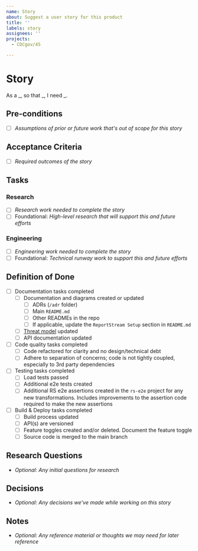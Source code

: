 ```yaml
---
name: Story
about: Suggest a user story for this product
title: ''
labels: story
assignees: ''
projects:
  - CDCgov/45

---
```


# Story
As a _, so that _, I need _.

## Pre-conditions
- [ ] *Assumptions of prior or future work that's out of scope for this story*

## Acceptance Criteria
- [ ] *Required outcomes of the story*

## Tasks

### Research
- [ ] *Research work needed to complete the story*
- [ ] Foundational: *High-level research that will support this and future efforts*

###  Engineering
- [ ] *Engineering work needed to complete the story*
- [ ] Foundational: *Technical runway work to support this and future efforts*

## Definition of Done
- [ ] Documentation tasks completed
  - [ ] Documentation and diagrams created or updated
    - [ ] ADRs (`/adr` folder)
    - [ ] Main `README.md`
    - [ ] Other READMEs in the repo
    - [ ] If applicable, update the `ReportStream Setup` section in `README.md`
  - [ ] [Threat model](https://lucid.app/lucidchart/8c6e8d37-2612-42a8-ac57-150c83f8e29e/edit) updated
  - [ ] API documentation updated
- [ ] Code quality tasks completed
  - [ ] Code refactored for clarity and no design/technical debt
  - [ ] Adhere to separation of concerns; code is not tightly coupled, especially to 3rd party dependencies
- [ ] Testing tasks completed
  - [ ] Load tests passed
  - [ ] Additional e2e tests created
  - [ ] Additional RS e2e assertions created in the `rs-e2e` project for any new transformations.  Includes improvements to the assertion code required to make the new assertions
- [ ] Build & Deploy tasks completed
  - [ ] Build process updated
  - [ ] API(s) are versioned
  - [ ] Feature toggles created and/or deleted.  Document the feature toggle
  - [ ] Source code is merged to the main branch

## Research Questions
- *Optional: Any initial questions for research*

## Decisions
- *Optional: Any decisions we've made while working on this story*

## Notes
- *Optional: Any reference material or thoughts we may need for later reference*
